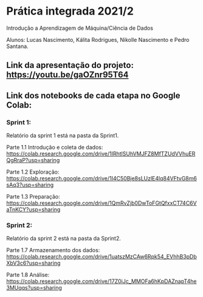 # Prática integrada 2021/2

Introdução a Aprendizagem de Máquina/Ciência de Dados

Alunos: Lucas Nascimento, Kálita Rodrigues, Nikolle Nascimento e Pedro Santana.

## Link da apresentação do projeto: https://youtu.be/gaOZnr95T64
## Link dos notebooks de cada etapa no Google Colab:

### Sprint 1:

Relatório da sprint 1 está na pasta da Sprint1.

Parte 1.1 Introdução e coleta de dados: https://colab.research.google.com/drive/1IRhtlSUhVMJFZ8MfTZUdVVhuERQgRraP?usp=sharing

Parte 1.2 Exploração: https://colab.research.google.com/drive/1I4C50Bje8sLUzlE4lq84VFtvG8m6sAq3?usp=sharing

Parte 1.3 Preparação: https://colab.research.google.com/drive/1QmRvZjb0DwToFGtQfxxCT74C6VaTnKCY?usp=sharing


### Sprint 2:

Relatório da sprint 2 está na pasta da Sprint2.

Parte 1.7 Armazenamento dos dados: https://colab.research.google.com/drive/1uatszMzCAw6Rpk54_EVhhB3pDbXbV3c6?usp=sharing

Parte 1.8 Análise: https://colab.research.google.com/drive/17Z0iJc_MMOFa6hKpDAZnapT4he3MUqqs?usp=sharing


